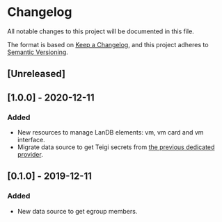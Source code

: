 # Changelog

All notable changes to this project will be documented in this file.

The format is based on [Keep a Changelog](https://keepachangelog.com/en/1.0.0/),
and this project adheres to [Semantic Versioning](https://semver.org/spec/v2.0.0.html).

## [Unreleased]

## [1.0.0] - 2020-12-11

### Added

- New resources to manage LanDB elements: vm, vm card and vm interface.
- Migrate data source to get Teigi secrets from [the previous dedicated provider](https://gitlab.cern.ch/batch-team/infra/terraform-provider-teigi).

## [0.1.0] - 2019-12-11

### Added

- New data source to get egroup members.
